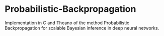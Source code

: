 # Probabilistic-Backpropagation
Implementation in C and Theano of the method Probabilistic Backpropagation for scalable Bayesian inference in deep neural networks.
